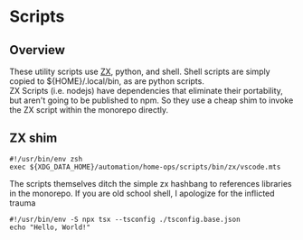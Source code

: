 # Scripts

## Overview

These utility scripts use [ZX](https://github.com/google/zx), python, and shell.  Shell scripts are simply copied to ${HOME}/.local/bin, as are python scripts.  
ZX Scripts (i.e. nodejs) have dependencies that eliminate their portability, but aren't going to be published to npm.  So they use a 
cheap shim to invoke the ZX script within the monorepo directly.

## ZX shim

```shell
#!/usr/bin/env zsh
exec ${XDG_DATA_HOME}/automation/home-ops/scripts/bin/zx/vscode.mts
```

The scripts themselves ditch the simple zx hashbang to references libraries in the monorepo.  If you are old school shell, I apologize for
the inflicted trauma

```shell
#!/usr/bin/env -S npx tsx --tsconfig ./tsconfig.base.json
echo "Hello, World!"
```
